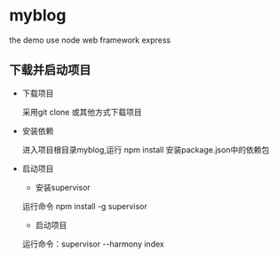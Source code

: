 # myblog
the demo use node web framework express

## 下载并启动项目 ##

* 下载项目
      
   采用git clone 或其他方式下载项目
   
* 安装依赖

  进入项目根目录myblog,运行 npm install 安装package.json中的依赖包
  
* 启动项目

   * 安装supervisor
   
    运行命令 npm install -g supervisor
    
   * 启动项目 
   
    运行命令：supervisor --harmony index 
